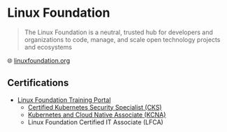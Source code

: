 # Linux Foundation

> The Linux Foundation is a neutral, trusted hub for developers and organizations to code, manage, and scale open technology projects and ecosystems

🌐 [linuxfoundation.org](https://www.linuxfoundation.org/)

## Certifications

* [Linux Foundation Training Portal](https://trainingportal.linuxfoundation.org/learn/dashboard)
  * [Certified Kubernetes Security Specialist (CKS)](cks.md)
  * [Kubernetes and Cloud Native Associate (KCNA)](kcna.md)
  * Linux Foundation Certified IT Associate (LFCA)
